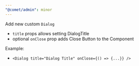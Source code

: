 ```yaml
---
"@comet/admin": minor
---
```


Add new custom `Dialog`

-   `title` props allows setting DialogTitle
-   optional `onClose` prop adds Close Button to the Component

Example:

-   `<Dialog title="Dialog Title" onClose={() => {...}} />`
